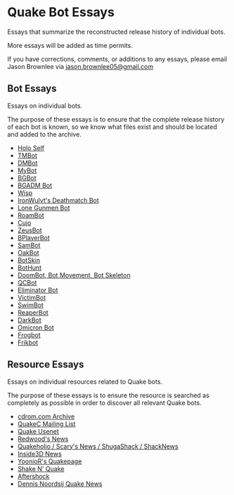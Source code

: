 # Quake Bot Essays

Essays that summarize the reconstructed release history of individual bots.

More essays will be added as time permits.

If you have corrections, comments, or additions to any essays, please email Jason Brownlee via jason.brownlee05@gmail.com


## Bot Essays

Essays on individual bots.

The purpose of these essays is to ensure that the complete release history of each bot is known, so we know what files exist and should be located and added to the archive.

* [Holo Self](b01_holoself.md)
* [TMBot](b02_tmbot.md)
* [DMBot](b03_dmbot.md)
* [MyBot](b04_mybot.md)
* [BGBot](b05_bgbot.md)
* [BGADM Bot](b06_bgadm.md)
* [Wisp](b07_wisp.md)
* [IronWulvt's Deathmatch Bot](b08_iwbot.md)
* [Lone Gunmen Bot](b09_tlgbot.md)
* [RoamBot](b10_roambot.md)
* [Cujo](b11_cujo.md)
* [ZeusBot](b12_zeus.md)
* [BPlayerBot](b13_bplayer.md)
* [SamBot](b14_sambot.md)
* [OakBot](b15_oak.md)
* [BotSkin](b16_botskin.md)
* [BotHunt](b17_bothunt.md)
* [DoomBot, Bot Movement, Bot Skeleton](b18_doombot.md)
* [QCBot](b19_qcbot.md)
* [Eliminator Bot](b20_eliminator.md)
* [VictimBot](b21_victim.md)
* [SwimBot](b22_swimbot.md)
* [ReaperBot](b23_reaper.md)
* [DarkBot](b24_darkbot.md)
* [Omicron Bot](b30_omicron.md)
* [Frogbot](b31_frogbot.md)
* [Frikbot](b32_frikbot.md)

## Resource Essays

Essays on individual resources related to Quake bots.

The purpose of these essays is to ensure the resource is searched as completely as possible in order to discover all relevant Quake bots.

* [cdrom.com Archive](c01_cdrom.com.md)
* [QuakeC Mailing List](c02_quakec_mailing_list.md)
* [Quake Usenet](c03_usenet.md)
* [Redwood's News](c04_redwood.md)
* [Quakeholio / Scary's News / ShugaShack / ShackNews](c05_scary.md)
* [Inside3D News](c06_inside3d.md)
* [YoonioR's Quakepage](c07_yooniors.md)
* [Shake N' Quake](c08_shake_n_quake.md)
* [Aftershock](c09_aftershock.md)
* [Dennis Noordsij Quake News](c10_noordsij_quake_news.md)